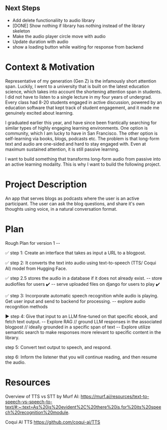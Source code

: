 ## Next Steps
- Add delete functionaliity to audio library 
- [DONE] Show nothing if library has nothing instead of the library skeleton 
- Make the audio player circle move with audio 
- Update duration with audio 
- show a loading button while waiting for response from backend

# Context & Motivation

Representative of my generation (Gen Z) is the infamously short attention span. Luckily, I went to a university that is built on the latest education science, which takes into account the shortening attention span in students. I did not have to listen to a single lecture in my four years of undergrad. Every class had 8-20 students engaged in active discussion, powered by an education software that kept track of student engagement, and it made me genuinely excited about learning.

I graduated earlier this year, and have since been frantically searching for similar types of highly engaging learning environments. One option is community, which I am lucky to have in San Francisco. The other option is self-learning via books, blogs, podcasts etc. The problem is that long-form text and audio are one-sided and hard to stay engaged with. Even at maximum sustained attention, it is still passive learning.

I want to build something that transforms long-form audio from passive into an active learning modality. This is why I want to build the following project.

# Project Description

An app that serves blogs as podcasts where the user is an active participant. The user can ask the blog questions, and share it's own thoughts using voice, in a natural conversation format.

# Plan

Rough Plan for version 1 --

✅ step 1: Create an interface that takes as input a URL to a blogpost.

✅ step 2: It converts the text into audio using text-to-speech (TTS/ Coqui AI) model from Hugging Face.

✅ step 2.5 stores the audio in a database if it does not already exist.
-- store audiofiles for users ✔️
-- serve uploaded files on django for users to play ✔️

✅ step 3: Incorporate automatic speech recognition while audio is playing. Get user input and send to backend for processing.
-- explore audio recognition methods

▶️ step 4: Give that input to an LLM fine-tuned on that specific ebook, and fetch text output.
-- Explore RAG // ground LLM responses in the associated blogpost // ideally grounded in a specific span of text
-- Explore utilize semantic search to make responses more relevant to specific content in the library.

step 5: Convert text output to speech, and respond.

step 6: Inform the listener that you will continue reading, and then resume the audio.

# Resources

Overview of TTS vs STT by Murf AI:
https://murf.ai/resources/text-to-speech-vs-speech-to-text/#:~:text=As%20is%20evident%2C%20there%20is,for%20its%20speech%20recognition%20module.

Coqui AI TTS
https://github.com/coqui-ai/TTS
